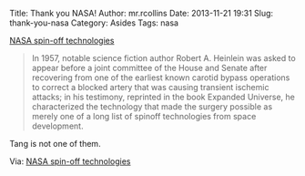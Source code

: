 Title: Thank you NASA!
Author: mr.rcollins
Date: 2013-11-21 19:31
Slug: thank-you-nasa
Category: Asides
Tags: nasa

[NASA spin-off technologies](http://en.wikipedia.org/wiki/NASA_spin-off_technologies)

>In 1957, notable science fiction author Robert A. Heinlein was asked to appear before a joint committee of the House and Senate after recovering from one of the earliest known carotid bypass operations to correct a blocked artery that was causing transient ischemic attacks; in his testimony, reprinted in the book Expanded Universe, he characterized the technology that made the surgery possible as merely one of a long list of spinoff technologies from space development.

Tang is not one of them.

Via: [NASA spin-off
technologies](http://kottke.org/13/11/nasa-spin-off-technologies)

